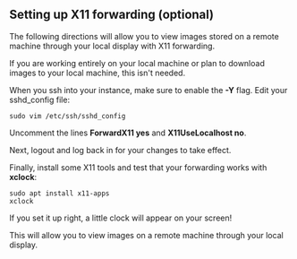 ## Setting up X11 forwarding (optional)
The following directions will allow you to view images stored on a remote machine through your local display with X11 forwarding.

If you are working entirely on your local machine or plan to download images to your local machine, this isn't needed.

When you ssh into your instance, make sure to enable the **-Y** flag.
Edit your sshd_config file:
    
    sudo vim /etc/ssh/sshd_config

Uncomment the lines **ForwardX11 yes** and **X11UseLocalhost no**.

Next, logout and log back in for your changes to take effect. 

Finally, install some X11 tools and test that your forwarding works with **xclock**:

    sudo apt install x11-apps
    xclock

If you set it up right, a little clock will appear on your screen!

This will allow you to view images on a remote machine through your local display.
